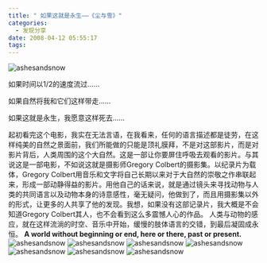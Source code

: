 ```yaml
---
title: " 如果这就是永生——《尘与雪》"
categories:
  - 发现分享
date: 2008-04-12 05:55:17
tags:
---
```


![ashesandsnow](../../../images/2008/04/ashesandsnow.jpg)

如果时间以1/2的速度流过……

如果自然将我和它们这样带走……

如果这就是永生，我愿意这样死去……

起初看完这个电影，我实在无法言语，在我看来，任何的语言描述都是徒劳，在这样纯美的自然之景面前，我们所能做的只能是顶礼膜拜，不是对这部影片，而是对影片背后，人类周围的这个大自然。这是一部让你要屏住呼吸去观看的影片。与其说这是一部电影，不如说这就是摄影师Gregory Colbert的摄影集。以纪录片为载体，Gregory Colbert用音乐和文字将自己长期以来对于大自然的崇敬之作串联起来，形成一部动静得益的影片。用他自己的话来说，就是通过镜头来寻找动物与人类的共同语言以及动物本身的诗意感性，毫无疑问，他做到了，而且用摄影集以外的形式，让更多的人共享了他的发现。我想，如果没有这部记录片，我大概是不会知道Gregory Colbert其人，也不会看到这么多震憾人心的作品。 人类与动物的感应，就在这样流淌的时空、音乐中开始，缓慢的肢体语言的交错，到最后凝固成永恒。 **A world without beginning or end, here or there, past or present.** ![ashesandsnow](../../../images/2008/04/image011.jpg) ![ashesandsnow](../../../images/2008/04/image091.jpg) ![ashesandsnow](../../../images/2008/04/image131.jpg) ![ashesandsnow](../../../images/2008/04/image141.jpg) ![ashesandsnow](../../../images/2008/04/image211.jpg) ![ashesandsnow](../../../images/2008/04/image241.jpg) ![ashesandsnow](../../../images/2008/04/image291.jpg)